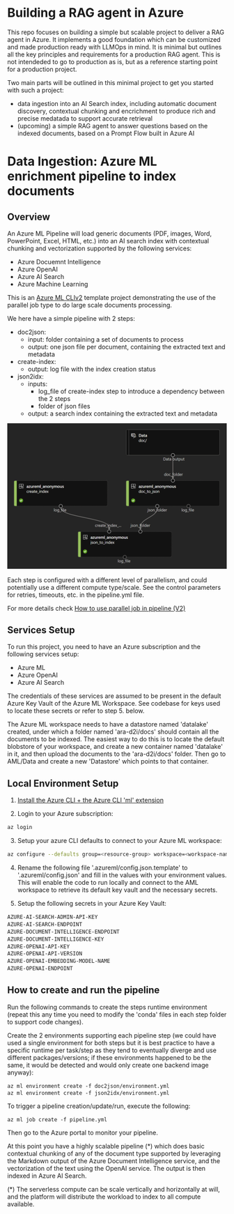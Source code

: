 # Building a RAG agent in Azure

This repo focuses on building a simple but scalable project to deliver a RAG agent in Azure. It implements a good foundation which can be customized and made production ready with LLMOps in mind. It is minimal but outlines all the key principles and requirements for a production RAG agent. This is not intendeded to go to production as is, but as a reference starting point for a production project.

Two main parts will be outlined in this minimal project to get you started with such a project:
- data ingestion into an AI Search index, including automatic document discovery, contextual chunking and encrichment to produce rich and precise medatada to support accurate retrieval
- (upcoming) a simple RAG agent to answer questions based on the indexed documents, based on a Prompt Flow built in Azure AI

# Data Ingestion: Azure ML enrichment pipeline to index documents

## Overview

An Azure ML Pipeline will load generic documents (PDF, images, Word, PowerPoint, Excel, HTML, etc.) into an AI search index with contextual chunking and vectorization supported by the following services:
- Azure Docuemnt Intelligence
- Azure OpenAI
- Azure AI Search
- Azure Machine Learning

This is an [Azure ML CLIv2](https://learn.microsoft.com/en-us/azure/machine-learning/how-to-configure-cli?view=azureml-api-2&tabs=public) template project demonstrating the use of the parallel job type to do large scale documents processing.

We here have a simple pipeline with 2 steps:
- doc2json:
	- input: folder containing a set of documents to process
	- output: one json file per document, containing the extracted text and metadata
- create-index:
	- output: log file with the index creation status
- json2idx:
	- inputs:
	  - log_file of create-index step to introduce a dependency between the 2 steps
	  - folder of json files
	- output: a search index containing the extracted text and metadata

![pipeline](documentation/pipeline.png)

Each step is configured with a different level of parallelism, and could potentially use a different compute type/scale. See the control parameters for retries, timeouts, etc. in the pipeline.yml file.

For more details check [How to use parallel job in pipeline (V2)](https://learn.microsoft.com/en-us/azure/machine-learning/how-to-use-parallel-job-in-pipeline?tabs=cliv2)

## Services Setup

To run this project, you need to have an Azure subscription and the following services setup:
- Azure ML
- Azure OpenAI
- Azure AI Search

The credentials of these services are assumed to be present in the default Azure Key Vault of the Azure ML Workspace. See codebase for keys used to locate these secrets or refer to step 5. below.

The Azure ML workspace needs to have a datastore named 'datalake' created, under which a folder named 'ara-d2i/docs' should contain all the documents to be indexed. The easiest way to do this is to locate the default blobstore of your workspace, and create a new container named 'datalake' in it, and then upload the documents to the 'ara-d2i/docs' folder. Then go to AML/Data and create a new 'Datastore' which points to that container.

## Local Environment Setup

1. [Install the Azure CLI + the Azure CLI 'ml' extension](https://docs.microsoft.com/en-us/azure/machine-learning/how-to-configure-cli?tabs=public)

2. Login to your Azure subscription:
```bash
az login
```

3. Setup your azure CLI defaults to connect to your Azure ML workspace:
```bash
az configure --defaults group=<resource-group> workspace=<workspace-name> region=<region>
```

4. Rename the following file '.azureml/config.json.template' to '.azureml/config.json' and fill in the values with your environment values. This will enable the code to run locally and connect to the AML workspace to retrieve its default key vault and the necessary secrets.

5. Setup the following secrets in your Azure Key Vault:
```bash
AZURE-AI-SEARCH-ADMIN-API-KEY
AZURE-AI-SEARCH-ENDPOINT
AZURE-DOCUMENT-INTELLIGENCE-ENDPOINT
AZURE-DOCUMENT-INTELLIGENCE-KEY
AZURE-OPENAI-API-KEY
AZURE-OPENAI-API-VERSION
AZURE-OPENAI-EMBEDDING-MODEL-NAME
AZURE-OPENAI-ENDPOINT
```

## How to create and run the pipeline

Run the following commands to create the steps runtime environment (repeat this any time you need to modify the 'conda' files in each step folder to support code changes).

Create the 2 environments supporting each pipeline step (we could have used a single environment for both steps but it is best practice to have a specific runtime per task/step as they tend to eventually diverge and use different packages/versions; if these environments happened to be the same, it would be detected and would only create one backend image anyway):
```
az ml environment create -f doc2json/environment.yml
az ml environment create -f json2idx/environment.yml
```
To trigger a pipeline creation/update/run, execute the following:

```
az ml job create -f pipeline.yml
```
Then go to the Azure portal to monitor your pipeline.

At this point you have a highly scalable pipeline (*) which does basic contextual chunking of any of the document type supported by leveraging the Markdown output of the Azure Document Intelligence service, and the vectorization of the text using the OpenAI service. The output is then indexed in Azure AI Search.

(*) The serverless compute can be scale vertically and horizontally at will, and the platform will distribute the workload to index to all compute available.